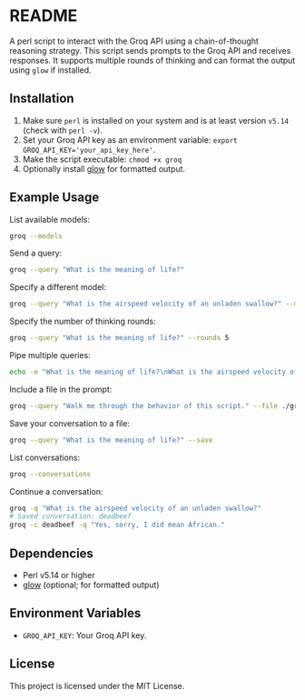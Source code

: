 # README

A perl script to interact with the Groq API using a chain-of-thought reasoning strategy.
This script sends prompts to the Groq API and receives responses.
It supports multiple rounds of thinking and can format the output using `glow` if installed.

## Installation

1. Make sure `perl` is installed on your system and is at least version `v5.14` (check with `perl -v`).
2. Set your Groq API key as an environment variable: `export GROQ_API_KEY='your_api_key_here'`.
3. Make the script executable: `chmod +x groq`
4. Optionally install [glow](https://github.com/charmbrace/glow) for formatted output.

## Example Usage

List available models:
```bash
groq --models
```

Send a query:
```bash
groq --query "What is the meaning of life?"
```

Specify a different model:
```bash
groq --query "What is the airspeed velocity of an unladen swallow?" --model "deepseek-r1-distill-llama-70b"
```

Specify the number of thinking rounds:
```bash
groq --query "What is the meaning of life?" --rounds 5
```

Pipe multiple queries:
```bash
echo -e "What is the meaning of life?\nWhat is the airspeed velocity of an unladen swallow?" | groq
```

Include a file in the prompt:
```bash
groq --query "Walk me through the behavior of this script." --file ./groq
```

Save your conversation to a file:
```bash
groq --query "What is the meaning of life?" --save
```

List conversations:
```bash
groq --conversations
```

Continue a conversation:
```bash
groq -q "What is the airspeed velocity of an unladen swallow?"
# Saved conversation: deadbeef
groq -c deadbeef -q "Yes, sorry, I did mean African."
```

## Dependencies

- Perl v5.14 or higher
- [glow](https://github.com/charmbrace/glow) (optional; for formatted output)

## Environment Variables

- `GROQ_API_KEY`: Your Groq API key.

## License

This project is licensed under the MIT License.
